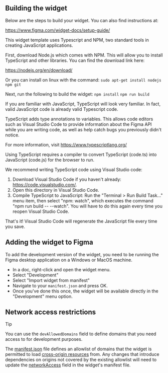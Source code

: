 ## Building the widget

Below are the steps to build your widget. You can also find instructions at:

https://www.figma.com/widget-docs/setup-guide/

This widget template uses Typescript and NPM, two standard tools in creating JavaScript applications.

First, download Node.js which comes with NPM. This will allow you to install TypeScript and other
libraries. You can find the download link here:

https://nodejs.org/en/download/

Or you can install on linux with the command:
`sudo apt-get install nodejs npm git`

Next, run the following to build the widget:
`npm install`
`npm run build`

If you are familiar with JavaScript, TypeScript will look very familiar. In fact, valid JavaScript code
is already valid Typescript code.

TypeScript adds type annotations to variables. This allows code editors such as Visual Studio Code
to provide information about the Figma API while you are writing code, as well as help catch bugs
you previously didn't notice.

For more information, visit https://www.typescriptlang.org/

Using TypeScript requires a compiler to convert TypeScript (code.ts) into JavaScript (code.js)
for the browser to run.

We recommend writing TypeScript code using Visual Studio code:

1. Download Visual Studio Code if you haven't already: https://code.visualstudio.com/.
2. Open this directory in Visual Studio Code.
3. Compile TypeScript to JavaScript: Run the "Terminal > Run Build Task..." menu item,
   then select "npm: watch", which executes the command "npm run build -- --watch". You will have to do this again every time
   you reopen Visual Studio Code.

That's it! Visual Studio Code will regenerate the JavaScript file every time you save.

## Adding the widget to Figma

To add the development version of the widget, you need to be running the Figma desktop application on a Windows or MacOS machine.

- In a doc, right-click and open the widget menu.
- Select "Development"
- Select "Import widget from manifest"
- Navigate to your `manifest.json` and press OK.
- Once you've done this once, the widget will be available directly in the "Development" menu option.

## Network access restrictions

> [!TIP]
> You can use the `devAllowedDomains` field to define domains that you need
> access to for development purposes.

The [manifest.json](manifest.json) file defines an allowlist of domains that the
widget is permitted to load [cross-origin resources] from. Any changes that
introduce dependencies on origins not covered by the existing allowlist will
need to update the [networkAccess] field in the widget's manifest file.

[cross-origin resources]: https://developer.mozilla.org/en-US/docs/Web/HTTP/CORS
[networkAccess]: https://www.figma.com/widget-docs/widget-manifest/#networkaccess
